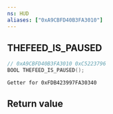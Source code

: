 ```yaml
---
ns: HUD
aliases: ["0xA9CBFD40B3FA3010"]
---
```

## THEFEED_IS_PAUSED

```c
// 0xA9CBFD40B3FA3010 0xC5223796
BOOL THEFEED_IS_PAUSED();
```

```
Getter for 0xFDB423997FA30340
```

## Return value

